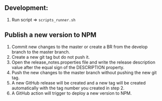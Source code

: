 ## Development:

1. Run script => `scripts_runner.sh`

## Publish a new version to NPM

1. Commit new changes to the master or create a BR from the develop branch to the master branch.
2. Create a new git tag but do not push it.
3. Open the release_notes.properties file and write the release description value after the equal sign of the DESCRIPTION property.
4. Push the new changes to the master branch without pushing the new git tag.
5. A new GitHub release will be created and a new tag will be created automatically with the tag number you created in step 2.
6. A GitHub action will trigger to deploy a new version to NPM.